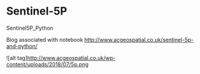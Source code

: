 # Sentinel-5P
Sentinel5P_Python

Blog associated with notebook
http://www.acgeospatial.co.uk/sentinel-5p-and-python/


![alt tag]http://www.acgeospatial.co.uk/wp-content/uploads/2018/07/5p.png
